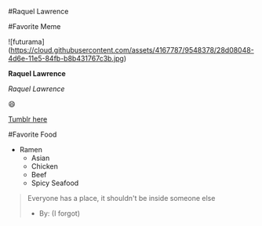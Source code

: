 #Raquel Lawrence



#Favorite Meme

![futurama] (https://cloud.githubusercontent.com/assets/4167787/9548378/28d08048-4d6e-11e5-84fb-b8b431767c3b.jpg)


**Raquel Lawrence**

*Raquel Lawrence*

:smile:

[Tumblr here](http://tumblr.com)

#Favorite Food
* Ramen 
  * Asian
  * Chicken 
  * Beef
  * Spicy Seafood

> Everyone has a place, it shouldn't be inside someone else
> - By: (I forgot)
